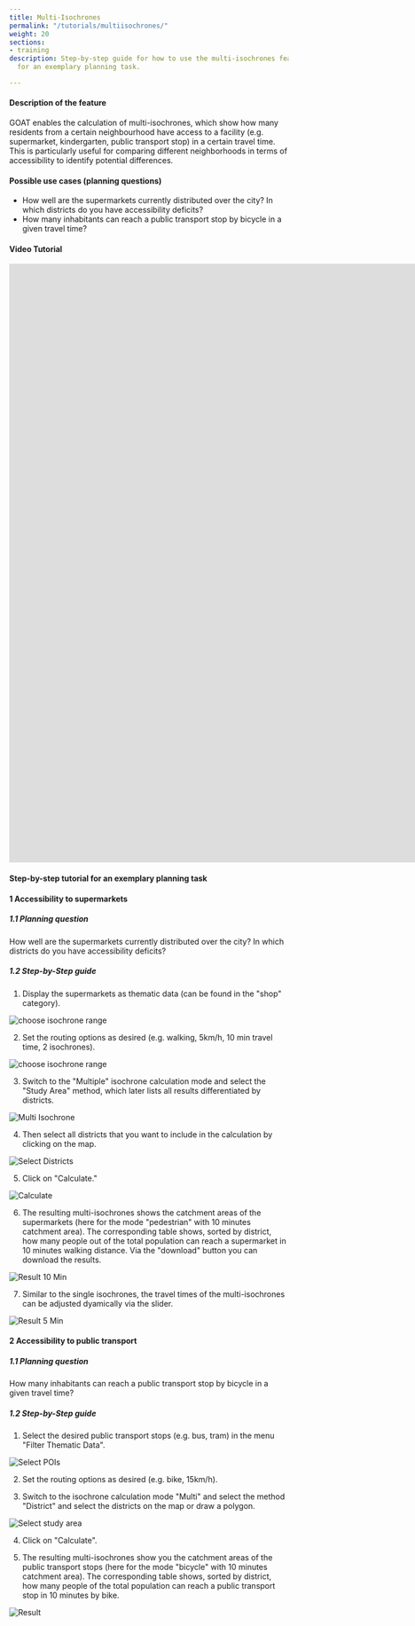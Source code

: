 ```yaml
---
title: Multi-Isochrones
permalink: "/tutorials/multiisochrones/"
weight: 20
sections:
- training
description: Step-by-step guide for how to use the multi-isochrones feature in GOAT
  for an exemplary planning task.

---
```

#### Description of the feature

GOAT enables the calculation of multi-isochrones, which show how many residents from a certain neighbourhood have access to a facility (e.g. supermarket, kindergarten, public transport stop) in a certain travel time. This is particularly useful for comparing different neighborhoods in terms of accessibility to identify potential differences.

#### Possible use cases (planning questions)

* How well are the supermarkets currently distributed over the city? In which districts do you have accessibility deficits?
* How many inhabitants can reach a public transport stop by bicycle in a given travel time?

#### Video Tutorial

<iframe class="embed-responsive-item" src="https://player.vimeo.com/video/754227700" frameborder="0" webkitallowfullscreen mozallowfullscreen allowfullscreen data-uk-responsive width="1920" height="1080"></iframe>

#### Step-by-step tutorial for an exemplary planning task

#### 1 Accessibility to supermarkets

##### 1.1 Planning question

How well are the supermarkets currently distributed over the city? In which districts do you have accessibility deficits?

##### 1.2 Step-by-Step guide

1. Display the supermarkets as thematic data (can be found in the "shop" category).

<img src="/images/tutorials/Multiisochrones/Multi_isochrone_1.1_freiburg_eng.webp"  alt="choose isochrone range"/>

2. Set the routing options as desired (e.g. walking, 5km/h, 10 min travel time, 2 isochrones).
   
<img src="/images/tutorials/Multiisochrones/Multi_isochrone_1.2.2_select_option_eng.webp"  alt="choose isochrone range" style="max-height:180px;"/>

3. Switch to the "Multiple" isochrone calculation mode and select the "Study Area" method, which later lists all results differentiated by districts.

<img src="/images/tutorials/Multiisochrones/Multi_isochrone_1.2.3_select_option_eng.webp"  alt="Multi Isochrone" style="max-height:200px;"/>

4. Then select all districts that you want to include in the calculation by clicking on the map.

<img src="/images/tutorials/Multiisochrones/Multi_isochrone_1.2.4_select_studyarea_eng.webp"  alt="Select Districts"/>

5. Click on "Calculate."

<img src="/images/tutorials/Multiisochrones/Multi_isochrone_1.2.5_calculate_eng.webp"  alt="Calculate" style="max-height:220px;"/>

6. The resulting multi-isochrones shows the catchment areas of the supermarkets (here for the mode "pedestrian" with 10 minutes catchment area). The corresponding table shows, sorted by district, how many people out of the total population can reach a supermarket in 10 minutes walking distance. Via the "download" button you can download the results.

<img src="/images/tutorials/Multiisochrones/Multi_isochrone_1.2.6_10minutes_eng.webp"  alt="Result 10 Min" />

7. Similar to the single isochrones, the travel times of the multi-isochrones can be adjusted dyamically via the slider.

<img src="/images/tutorials/Multiisochrones/Multi_isochrone_1.2.6_5minutes_eng.webp"  alt="Result 5 Min" />

#### 2 Accessibility to public transport

##### 1.1 Planning question

How many inhabitants can reach a public transport stop by bicycle in a given travel time?

##### 1.2 Step-by-Step guide

1. Select the desired public transport stops (e.g. bus, tram) in the menu "Filter Thematic Data". 

<img src="/images/tutorials/Multiisochrones/Multi_isochrone_2.1.2_select_transportation_eng.webp"  alt="Select POIs" />
   
2. Set the routing options as desired (e.g. bike, 15km/h). 
   
3. Switch to the isochrone calculation mode "Multi" and select the method "District" and select the districts on the map or draw a polygon.

<img src="/images/tutorials/Multiisochrones/Multi_isochrone_2.1.3_select_study_area_eng.webp"  alt="Select study area" />
   
4. Click on "Calculate". 
   
5. The resulting multi-isochrones show you the catchment areas of the public transport stops (here for the mode "bicycle" with 10 minutes catchment area). The corresponding table shows, sorted by district, how many people of the total population can reach a public transport stop in 10 minutes by bike.

<img src="/images/tutorials/Multiisochrones/Multi_isochrone_2.1.4_calculation_eng.webp"  alt="Result" />
